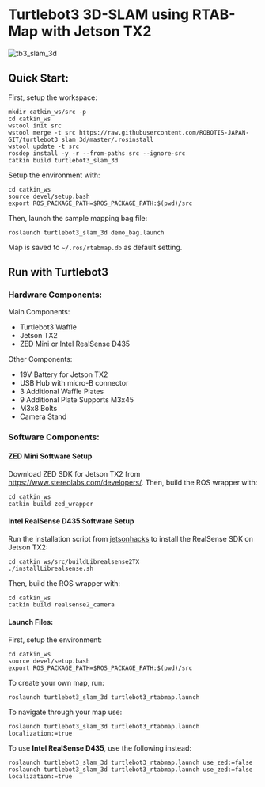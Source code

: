 # Turtlebot3 3D-SLAM using RTAB-Map with Jetson TX2

![tb3_slam_3d](https://user-images.githubusercontent.com/20625381/43825668-4e781b04-9b30-11e8-828e-3c572ff79b26.jpg)


## Quick Start:

First, setup the workspace:
```
mkdir catkin_ws/src -p
cd catkin_ws
wstool init src
wstool merge -t src https://raw.githubusercontent.com/ROBOTIS-JAPAN-GIT/turtlebot3_slam_3d/master/.rosinstall
wstool update -t src
rosdep install -y -r --from-paths src --ignore-src
catkin build turtlebot3_slam_3d
```

Setup the environment with:
```
cd catkin_ws
source devel/setup.bash
export ROS_PACKAGE_PATH=$ROS_PACKAGE_PATH:$(pwd)/src
```

Then, launch the sample mapping bag file:
```
roslaunch turtlebot3_slam_3d demo_bag.launch
```

Map is saved to `~/.ros/rtabmap.db` as default setting.


## Run with Turtlebot3

### Hardware Components:
Main Components:
- Turtlebot3 Waffle
- Jetson TX2
- ZED Mini or Intel RealSense D435

Other Components:
- 19V Battery for Jetson TX2
- USB Hub with micro-B connector
- 3 Additional Waffle Plates
- 9 Additional Plate Supports M3x45
- M3x8 Bolts
- Camera Stand

### Software Components:

#### ZED Mini Software Setup
Download ZED SDK for Jetson TX2 from https://www.stereolabs.com/developers/.
Then, build the ROS wrapper with:
```
cd catkin_ws
catkin build zed_wrapper
```

#### Intel RealSense D435 Software Setup
Run the installation script from [jetsonhacks](https://github.com/jetsonhacks/buildLibrealsense2TX) to install the RealSense SDK on Jetson TX2:
```
cd catkin_ws/src/buildLibrealsense2TX
./installLibrealsense.sh 
```
Then, build the ROS wrapper with:
```
cd catkin_ws
catkin build realsense2_camera
```

#### Launch Files:

First, setup the environment:
```
cd catkin_ws
source devel/setup.bash
export ROS_PACKAGE_PATH=$ROS_PACKAGE_PATH:$(pwd)/src
```

To create your own map, run:
```
roslaunch turtlebot3_slam_3d turtlebot3_rtabmap.launch
```

To navigate through your map use:
```
roslaunch turtlebot3_slam_3d turtlebot3_rtabmap.launch localization:=true
```

To use **Intel RealSense D435**, use the following instead:
```
roslaunch turtlebot3_slam_3d turtlebot3_rtabmap.launch use_zed:=false
roslaunch turtlebot3_slam_3d turtlebot3_rtabmap.launch use_zed:=false localization:=true
```
